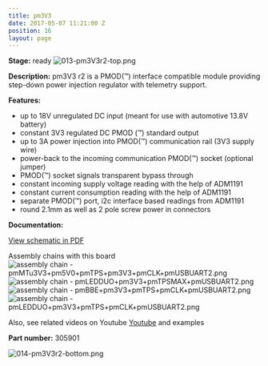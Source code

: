 ```yaml
---
title: pm3V3
date: 2017-05-07 11:21:00 Z
position: 16
layout: page
---
```


**Stage:** ready
![013-pm3V3r2-top.png](/uploads/pm3V3R2/013-pm3V3r2-top.png)

**Description:**
pm3V3 r2 is a PMOD(™) interface compatible module providing step-down power injection regulator with telemetry support.

**Features:**
* up to 18V unregulated DC input (meant for use with automotive 13.8V battery)
* constant 3V3 regulated DC PMOD (™) standard output
* up to 3A power injection into PMOD(™) communication rail (3V3 supply wire)
* power-back to the incoming communication PMOD(™) socket (optional jumper)
* PMOD(™) socket signals transparent bypass through
* constant incoming supply voltage reading with the help of ADM1191
* constant current consumption reading with the help of ADM1191
* separate PMOD(™) port, i2c interface based readings from ADM1191
* round 2.1mm as well as 2 pole screw power in connectors

**Documentation:**

[View schematic in PDF](/uploads/pm3V3R2/SCH_pm3V3r2.pdf)

Assembly chains with this board
![assembly chain - pmMTu3V3+pm5V0+pmTPS+pm3V3+pmCLK+pmUSBUART2.png](/uploads/pm3V3R2/assembly%20chain%20-%20pmMTu3V3+pm5V0+pmTPS+pm3V3+pmCLK+pmUSBUART2.png)
![assembly chain - pmLEDDUO+pm3V3+pmTPSMAX+pmUSBUART2.png](/uploads/pm3V3R2/assembly%20chain%20-%20pmLEDDUO+pm3V3+pmTPSMAX+pmUSBUART2.png)
![assembly chain - pmBBE+pm3V3+pmTPS+pmCLK+pmUSBUART2.png](/uploads/pm3V3R2/assembly%20chain%20-%20pmBBE+pm3V3+pmTPS+pmCLK+pmUSBUART2.png)
![assembly chain - pmLEDDUO+pm3V3+pmTPS+pmCLK+pmUSBUART2.png](/uploads/pm3V3R2/assembly%20chain%20-%20pmLEDDUO+pm3V3+pmTPS+pmCLK+pmUSBUART2.png)

Also, see related videos on Youtube
[Youtube](https://www.youtube.com/playlist?list=PLPUxs94yXWxfWPWhgPg6QpVWNfLJauODr)
 and examples

**Part number:** 305901

![014-pm3V3r2-bottom.png](/uploads/pm3V3R2/014-pm3V3r2-bottom.png)